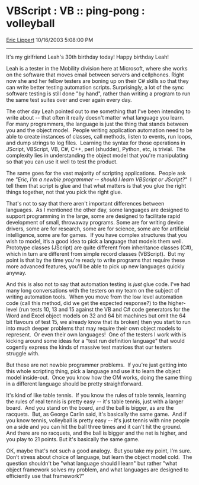 # VBScript : VB :: ping-pong : volleyball

[Eric Lippert](https://social.msdn.microsoft.com/profile/Eric%20Lippert) 10/16/2003 5:08:00 PM

-----

It's my girlfriend Leah's 30th birthday today\! Happy birthday Leah\!

Leah is a tester in the Mobility division here at Microsoft, where she works on the software that moves email between servers and cellphones. Right now she and her fellow testers are boning up on their C\# skills so that they can write better testing automation scripts. Surprisingly, a lot of the sync software testing is still done "by hand", rather than writing a program to run the same test suites over and over again every day.

The other day Leah pointed out to me something that I've been intending to write about -- that often it really doesn't matter what language you learn.  For many programmers, the language is just the thing that stands between you and the object model.  People writing application automation need to be able to create instances of classes, call methods, listen to events, run loops, and dump strings to log files.  Learning the syntax for those operations in JScript, VBScript, VB, C\#, C++, perl (shudder), Python, etc, is trivial.  The complexity lies in understanding the object model that you're manipulating so that you can use it well to test the product.

The same goes for the vast majority of scripting applications.  People ask me *"Eric, I'm a newbie programmer -- should I learn VBScript or JScript?"*  I tell them that script is glue and that what matters is that you glue the right things together, not that you pick the right glue. 

That's not to say that there aren't important differences between languages.  As I mentioned the other day, some languages are designed to support programming in the large, some are designed to facilitate rapid development of small, throwaway programs. Some are for writing device drivers, some are for research, some are for science, some are for artificial intelligence, some are for games.  If you have complex structures that you wish to model, it’s a good idea to pick a language that models them well.  Prototype classes (JScript) are quite different from inheritance classes (C\#), which in turn are different from simple record classes (VBScript).  But my point is that by the time you're ready to write programs that require these more advanced features, you'll be able to pick up new languages quickly anyway. 

And this is also not to say that automation testing is *just* glue code. I've had many long conversations with the testers on my team on the subject of writing automation tools.  When you move from the low level automation code (call this method, did we get the expected response?) to the higher-level (run tests 10, 13 and 15 against the VB and C\# code generators for the Word and Excel object models on 32 and 64 bit machines but omit the 64 bit flavours of test 15, we already know that its broken) then you start to run into much deeper problems that may require their own object models to represent.  Or even their own languages\!  One of the testers I work with is kicking around some ideas for a "test run definition language" that would cogently express the kinds of massive test matrices that our testers struggle with.

But these are not newbie programmer problems.  If you're just getting into this whole scripting thing, pick a language and use it to learn the object model inside-out.  Once you know how the OM works, doing the same thing in a different language should be pretty straightforward. 

It's kind of like table tennis.  If you know the rules of table tennis, learning the rules of real tennis is pretty easy -- it's table tennis, just with a larger board.  And you stand on the board, and the ball is bigger, as are the racquets.  But, as George Carlin said, it's basically the same game.  And if you know tennis, volleyball is pretty easy -- it's just tennis with nine people on a side and you can hit the ball three times and it can't hit the ground.  And there are no racquets, and the ball is bigger and the net is higher, and you play to 21 points. But it's basically the same game. 

OK, maybe that's not such a good analogy.  But you take my point, I'm sure.  Don’t stress about choice of language, but learn the object model cold.  The question shouldn't be "what language should I learn" but rather "what object framework solves my problem, and what languages are designed to efficiently use that framework?"

